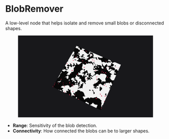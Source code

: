 # BlobRemover

A low-level node that helps isolate and remove small blobs or disconnected shapes.

<figure><img src="../../.gitbook/assets/Gaea_-_Untitled_10-43-03-PM.png" alt=""><figcaption></figcaption></figure>



* **Range**: Sensitivity of the blob detection.
* **Connectivity**: How connected the blobs can be to larger shapes.
